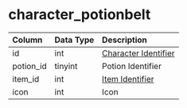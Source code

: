 # character\_potionbelt

| Column | Data Type | Description |
| :--- | :--- | :--- |
| id | int | [Character Identifier](character_data.md) |
| potion\_id | tinyint | Potion Identifier |
| item\_id | int | [Item Identifier](../../../schema/categories/items/items.md) |
| icon | int | Icon |

